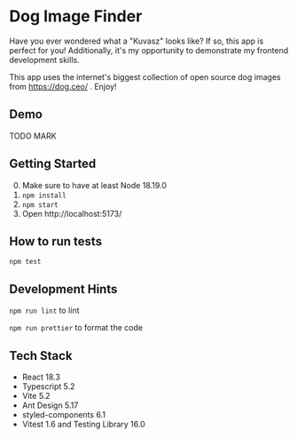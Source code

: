 # Dog Image Finder

Have you ever wondered what a "Kuvasz" looks like? If so, this app is perfect for you! Additionally, it's my opportunity to demonstrate my frontend development skills.

This app uses the internet's biggest collection of open source dog images from https://dog.ceo/ . Enjoy!

## Demo

TODO MARK

## Getting Started

0. Make sure to have at least Node 18.19.0 
1. `npm install`
2. `npm start`
3. Open http://localhost:5173/

## How to run tests

`npm test`

## Development Hints

`npm run lint` to lint

`npm run prettier` to format the code

## Tech Stack

- React 18.3
- Typescript 5.2
- Vite 5.2
- Ant Design 5.17
- styled-components 6.1
- Vitest 1.6 and Testing Library 16.0

